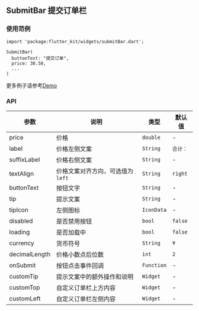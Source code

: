 ## SubmitBar 提交订单栏

### 使用范例

```
import 'package:flutter_kit/widgets/submitBar.dart';

SubmitBar(
  buttonText: "提交订单",
  price: 30.50,
  ...
)
```

更多例子请参考[Demo](../lib/routes/demoSubmitBar.dart)

### API

| 参数  | 说明  | 类型  | 默认值  |
| ------------ | ------------ | ------------ | ------------ |
| price | 价格 | `double` | - |
| label | 价格左侧文案 | `String` | `合计：` |
| suffixLabel | 价格右侧文案 | `String` | - |
| textAlign | 价格文案对齐方向，可选值为`left` | `String` | `right` |
| buttonText | 按钮文字 | `String` | - |
| tip | 提示文案 | `String` | - |
| tipIcon | 左侧图标 | `IconData` | - |
| disabled | 是否禁用按钮 | `bool` | `false` |
| loading | 是否加载中 | `bool` | `false` |
| currency | 货币符号 | `String` | `¥` |
| decimalLength | 价格小数点后位数 | `int` | `2` |
| onSubmit | 按钮点击事件回调 | `Function` | - |
| customTip | 提示文案中的额外操作和说明 | `Widget` | - |
| customTop | 自定义订单栏上方内容 | `Widget` | - |
| customLeft | 自定义订单栏左侧内容 | `Widget` | - |
